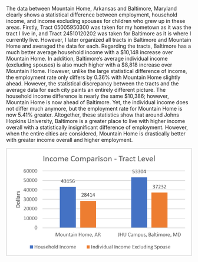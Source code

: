 The data between Mountain Home, Arkansas and Baltimore, Maryland clearly shows a statistical difference between employment, household income, and income excluding spouses for children who grew up in these areas. Firstly, Tract 05005950300 was taken for my hometown as it was the tract I live in, and Tract 24510120202 was taken for Baltimore as it is where I currently live. However, I later organized all tracts in Baltimore and Mountain Home and averaged the data for each. 
Regarding the tracts, Baltimore has a much better average household income with a $10,148 increase over Mountain Home. In addition, Baltimore’s average individual income (excluding spouses) is also much higher with a $8,818 increase over Mountain Home. However, unlike the large statistical difference of income, the employment rate only differs by 0.36% with Mountain Home slightly ahead. 
However, the statistical discrepancy between the tracts and the average data for each city paints an entirely different picture. The household income difference is nearly the same $10,386; however, Mountain Home is now ahead of Baltimore. Yet, the individual income does not differ much anymore, but the employment rate for Mountain Home is now 5.41% greater.
Altogether, these statistics show that around Johns Hopkins University, Baltimore is a greater place to live with higher income overall with a statistically insignificant difference of employment. However, when the entire cities are considered, Mountain Home is drastically better with greater income overall and higher employment.

![Income Comparison - Tract](Income_CompT.png)
